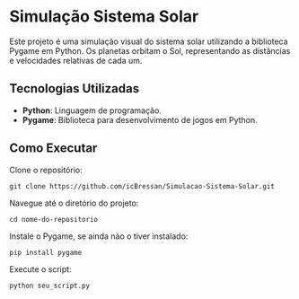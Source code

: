 # Simulação Sistema Solar

Este projeto é uma simulação visual do sistema solar utilizando a biblioteca Pygame em Python. Os planetas orbitam o Sol, representando as distâncias e velocidades relativas de cada um.

## Tecnologias Utilizadas
- <b>Python</b>: Linguagem de programação.
- <b>Pygame</b>: Biblioteca para desenvolvimento de jogos em Python.

## Como Executar
Clone o repositório:
```
git clone https://github.com/icBressan/Simulacao-Sistema-Solar.git
```

Navegue até o diretório do projeto:
```
cd nome-do-repositorio
```

Instale o Pygame, se ainda não o tiver instalado:
```
pip install pygame
```
Execute o script:
```
python seu_script.py
```
